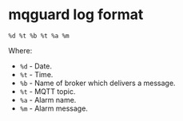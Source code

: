 # mqguard log format

    %d %t %b %t %a %m

Where:

 - `%d` - Date.
 - `%t` - Time.
 - `%b` - Name of broker which delivers a message.
 - `%t` - MQTT topic.
 - `%a` - Alarm name.
 - `%m` - Alarm message.
